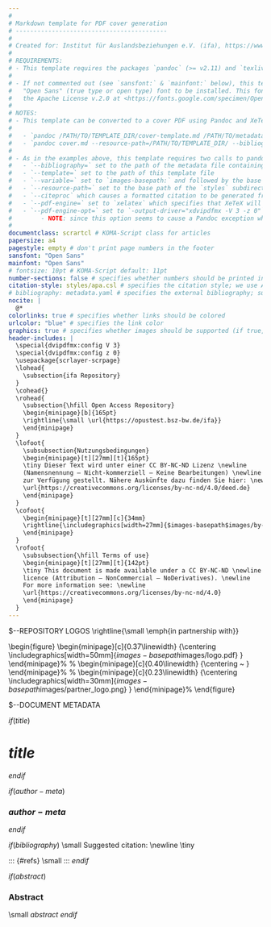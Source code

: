 ```yaml
---
# 
# Markdown template for PDF cover generation
# ------------------------------------------
# 
# Created for: Institut für Auslandsbeziehungen e.V. (ifa), https://www.ifa.de
# 
# REQUIREMENTS:
# - This template requires the packages `pandoc` (>= v2.11) and `texlive-xetex` to be installed.
#   
# - If not commented out (see `sansfont:` & `mainfont:` below), this template requires the
#   "Open Sans" (true type or open type) font to be installed. This font is available under
#   the Apache License v.2.0 at <https://fonts.google.com/specimen/Open+Sans>.
#   
# NOTES:
# - This template can be converted to a cover PDF using Pandoc and XeTeX via two steps:
#   
#   - `pandoc /PATH/TO/TEMPLATE_DIR/cover-template.md /PATH/TO/metadata.yaml --wrap=preserve --bibliography=/PATH/TO/metadata.yaml --template=/PATH/TO/TEMPLATE_DIR/cover-template.md --variable=images-basepath:/PATH/TO/TEMPLATE_DIR/ > cover.md`
#   - `pandoc cover.md --resource-path=/PATH/TO/TEMPLATE_DIR/ --bibliography=/PATH/TO/metadata.yaml --citeproc --pdf-engine=xelatex --pdf-engine-opt=-output-driver="xdvipdfmx -V 3 -z 0" -o cover.pdf`
#   
# - As in the examples above, this template requires two calls to pandoc with the following arguments:
#   - `--bibliography=` set to the path of the metadata file containing the document's bibliographic metadata
#   - `--template=` set to the path of this template file
#   - `--variable=` set to `images-basepath:` and followed by the base path of the `images` subdirectory containing images used by this template
#   - `--resource-path=` set to the base path of the `styles` subdirectory containing the citation style used by this template
#   - `--citeproc` which causes a formatted citation to be generated from the bibliographic metadata
#   - `--pdf-engine=` set to `xelatex` which specifies that XeTeX will be used to generate the PDF (allowing the template to use Unicode & system fonts)
#   - `--pdf-engine-opt=` set to `-output-driver="xdvipdfmx -V 3 -z 0"` which specifies to use PDF version 1.3 without compression
#        - NOTE: since this option seems to cause a Pandoc exception when passed thru PHP code, we use below `\special{dvipdfmx:config ...}` includes instead
# 
documentclass: scrartcl # KOMA-Script class for articles
papersize: a4
pagestyle: empty # don't print page numbers in the footer
sansfont: "Open Sans"
mainfont: "Open Sans"
# fontsize: 10pt # KOMA-Script default: 11pt
number-sections: false # specifies whether numbers should be printed in front of headings
citation-style: styles/apa.csl # specifies the citation style; we use APA here, default is Chicago Manual of Style author-date
# bibliography: metadata.yaml # specifies the external bibliography; supported formats: BibLaTeX (.bib), BibTeX (.bibtex), CSL JSON (.json), CSL YAML (.yaml)
nocite: |
  @*
colorlinks: true # specifies whether links should be colored 
urlcolor: "blue" # specifies the link color
graphics: true # specifies whether images should be supported (if true, this will insert `\usepackage{graphicx}` in the header includes)
header-includes: |
  \special{dvipdfmx:config V 3}
  \special{dvipdfmx:config z 0}
  \usepackage{scrlayer-scrpage}
  \lohead{
    \subsection{ifa Repository}
  }
  \cohead{}
  \rohead{
    \subsection{\hfill Open Access Repository}
    \begin{minipage}[b]{165pt}
    \rightline{\small \url{https://opustest.bsz-bw.de/ifa}}
    \end{minipage}
  }
  \lofoot{
    \subsubsection{Nutzungsbedingungen}
    \begin{minipage}[t][27mm][t]{165pt}
    \tiny Dieser Text wird unter einer CC BY-NC-ND Lizenz \newline
    (Namensnennung – Nicht-kommerziell – Keine Bearbeitungen) \newline
    zur Verfügung gestellt. Nähere Auskünfte dazu finden Sie hier: \newline
    \url{https://creativecommons.org/licenses/by-nc-nd/4.0/deed.de}
    \end{minipage}
  }
  \cofoot{
    \begin{minipage}[t][27mm][c]{34mm}
    \rightline{\includegraphics[width=27mm]{$images-basepath$images/by-nc-nd.png}}
    \end{minipage}
  }
  \rofoot{
    \subsubsection{\hfill Terms of use}
    \begin{minipage}[t][27mm][t]{142pt}
    \tiny This document is made available under a CC BY-NC-ND \newline
    licence (Attribution – NonCommercial – NoDerivatives). \newline
    For more information see: \newline
    \url{https://creativecommons.org/licenses/by-nc-nd/4.0}
    \end{minipage}
  }
---
```


$--REPOSITORY LOGOS
\rightline{\small \emph{in partnership with}}


\begin{figure}
\begin{minipage}[c]{0.37\linewidth}
{\centering 
\includegraphics[width=50mm]{$images-basepath$images/logo.pdf}
}
\end{minipage}%
%
\begin{minipage}[c]{0.40\linewidth}
{\centering 
~
}
\end{minipage}%
%
\begin{minipage}[c]{0.23\linewidth}
{\centering 
\includegraphics[width=30mm]{$images-basepath$images/partner_logo.png}
}
\end{minipage}%
\end{figure}


$--DOCUMENT METADATA

$if(title)$
# $title$
$endif$


$if(author-meta)$
### $author-meta$
$endif$


$if(bibliography)$
\small Suggested citation: \newline \tiny

::: {#refs}
\small 
:::
$endif$


$if(abstract)$
### Abstract

\small $abstract$
$endif$
